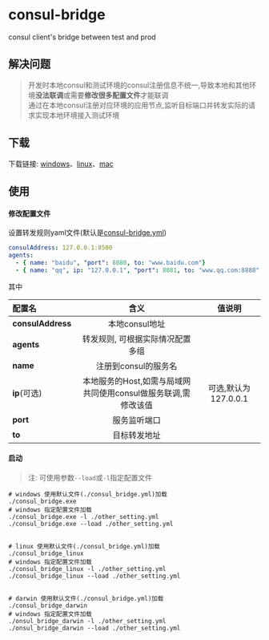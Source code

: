 # consul-bridge
consul client's bridge between test and prod

## 解决问题
> 开发时本地consul和测试环境的consul注册信息不统一,导致本地和其他环境**没法联调**或需要**修改很多配置文件**才能联调<br/>
> 通过在本地consul注册对应环境的应用节点,监听目标端口并转发实际的请求实现本地环境接入测试环境

## 下载
下载链接: [windows](./built/consul_bridge_win.exe)、[linux](./built/consul_bridge_linux)、[mac](./built/consul_bridge_darwin)

## 使用

#### 修改配置文件
设置转发规则yaml文件(默认是[consul-bridge.yml](./consul-bridge.yml))
```yaml
consulAddress: 127.0.0.1:8500
agents:
  - { name: "baidu", "port": 8080, to: "www.baidu.com"}
  - { name: "qq", ip: "127.0.0.1", "port": 8081, to: "www.qq.com:8888" }
```
其中

| 配置名 |                  含义                   |       值说明       |
|:----|:-------------------------------------:|:---------------:|
| **consulAddress** |              本地consul地址               |                 |
| **agents** |           转发规则, 可根据实际情况配置多组           |                 |
| **name** |             注册到consul的服务名             |                 |
| **ip**(可选) | 本地服务的Host,如需与局域网共同使用consul做服务联调,需修改该值 | 可选,默认为127.0.0.1 |
| **port** |                服务监听端口                 |                 |
| **to** |                目标转发地址                 |                 |
#### 启动
> 注: 可使用参数```--load```或```-l```指定配置文件
```shell
# windows 使用默认文件(./consul_bridge.yml)加载
./consul_bridge.exe
# windows 指定配置文件加载
./consul_bridge.exe -l ./other_setting.yml
./consul_bridge.exe --load ./other_setting.yml


# linux 使用默认文件(./consul_bridge.yml)加载
./consul_bridge_linux
# windows 指定配置文件加载
./consul_bridge_linux -l ./other_setting.yml
./consul_bridge_linux --load ./other_setting.yml


# darwin 使用默认文件(./consul_bridge.yml)加载
./consul_bridge_darwin
# windows 指定配置文件加载
./onsul_bridge_darwin -l ./other_setting.yml
./onsul_bridge_darwin --load ./other_setting.yml
```
